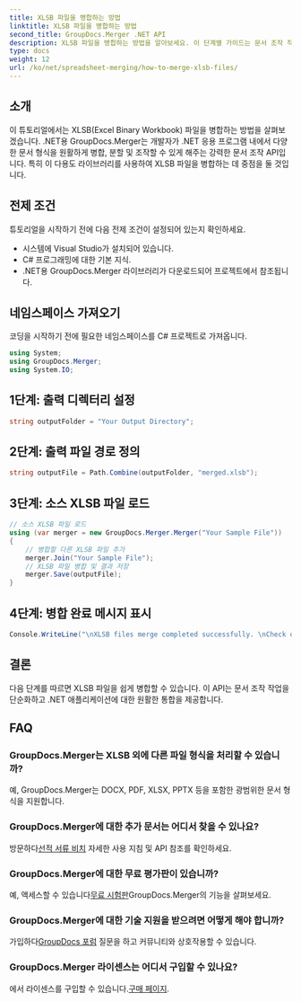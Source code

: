 ```yaml
---
title: XLSB 파일을 병합하는 방법
linktitle: XLSB 파일을 병합하는 방법
second_title: GroupDocs.Merger .NET API
description: XLSB 파일을 병합하는 방법을 알아보세요. 이 단계별 가이드는 문서 조작 작업을 단순화합니다.
type: docs
weight: 12
url: /ko/net/spreadsheet-merging/how-to-merge-xlsb-files/
---
```

## 소개
이 튜토리얼에서는 XLSB(Excel Binary Workbook) 파일을 병합하는 방법을 살펴보겠습니다. .NET용 GroupDocs.Merger는 개발자가 .NET 응용 프로그램 내에서 다양한 문서 형식을 원활하게 병합, 분할 및 조작할 수 있게 해주는 강력한 문서 조작 API입니다. 특히 이 다용도 라이브러리를 사용하여 XLSB 파일을 병합하는 데 중점을 둘 것입니다.
## 전제 조건
튜토리얼을 시작하기 전에 다음 전제 조건이 설정되어 있는지 확인하세요.
- 시스템에 Visual Studio가 설치되어 있습니다.
- C# 프로그래밍에 대한 기본 지식.
- .NET용 GroupDocs.Merger 라이브러리가 다운로드되어 프로젝트에서 참조됩니다.
  

## 네임스페이스 가져오기
코딩을 시작하기 전에 필요한 네임스페이스를 C# 프로젝트로 가져옵니다.
```csharp
using System; 
using GroupDocs.Merger;
using System.IO;
```
## 1단계: 출력 디렉터리 설정
```csharp
string outputFolder = "Your Output Directory";
```
## 2단계: 출력 파일 경로 정의
```csharp
string outputFile = Path.Combine(outputFolder, "merged.xlsb");
```
## 3단계: 소스 XLSB 파일 로드
```csharp
// 소스 XLSB 파일 로드
using (var merger = new GroupDocs.Merger.Merger("Your Sample File"))
{
    // 병합할 다른 XLSB 파일 추가
    merger.Join("Your Sample File");
    // XLSB 파일 병합 및 결과 저장
    merger.Save(outputFile);
}
```
## 4단계: 병합 완료 메시지 표시
```csharp
Console.WriteLine("\nXLSB files merge completed successfully. \nCheck output in {0}", outputFolder);
```

## 결론
다음 단계를 따르면 XLSB 파일을 쉽게 병합할 수 있습니다. 이 API는 문서 조작 작업을 단순화하고 .NET 애플리케이션에 대한 원활한 통합을 제공합니다.

## FAQ
### GroupDocs.Merger는 XLSB 외에 다른 파일 형식을 처리할 수 있습니까?
예, GroupDocs.Merger는 DOCX, PDF, XLSX, PPTX 등을 포함한 광범위한 문서 형식을 지원합니다.
### GroupDocs.Merger에 대한 추가 문서는 어디서 찾을 수 있나요?
 방문하다[선적 서류 비치](https://reference.groupdocs.com/merger/net/) 자세한 사용 지침 및 API 참조를 확인하세요.
### GroupDocs.Merger에 대한 무료 평가판이 있습니까?
 예, 액세스할 수 있습니다[무료 시험판](https://releases.groupdocs.com/)GroupDocs.Merger의 기능을 살펴보세요.
### GroupDocs.Merger에 대한 기술 지원을 받으려면 어떻게 해야 합니까?
 가입하다[GroupDocs 포럼](https://forum.groupdocs.com/c/merger/32) 질문을 하고 커뮤니티와 상호작용할 수 있습니다.
### GroupDocs.Merger 라이센스는 어디서 구입할 수 있나요?
 에서 라이센스를 구입할 수 있습니다.[구매 페이지](https://purchase.groupdocs.com/buy).